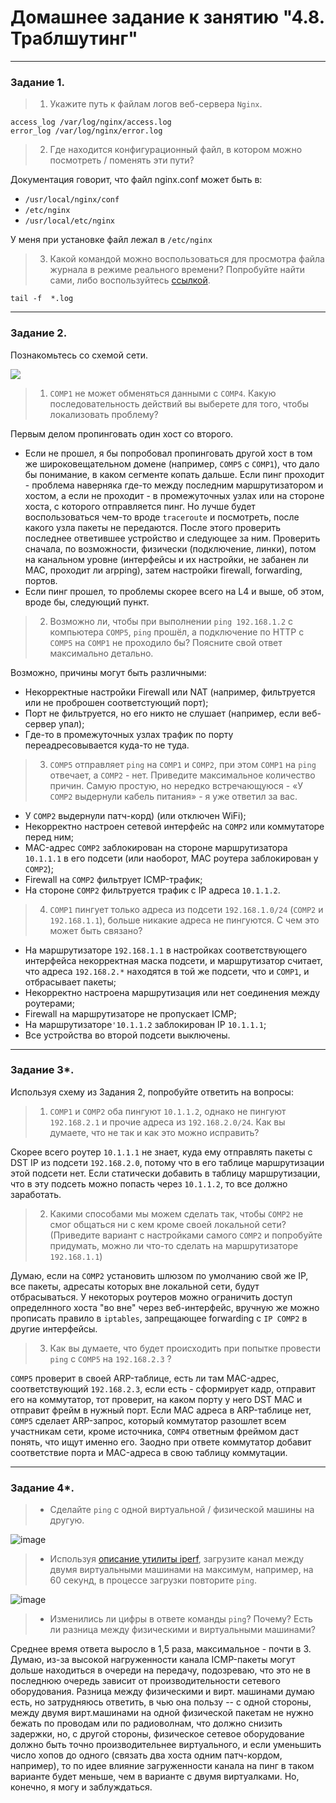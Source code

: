 # Домашнее задание к занятию "4.8. Траблшутинг"

---

### Задание 1. 

> 1. Укажите путь к файлам логов веб-сервера `Nginx`. 
  
`access_log /var/log/nginx/access.log`  
`error_log /var/log/nginx/error.log`

> 2. Где находится конфигурационный файл, в котором можно посмотреть / поменять эти пути?  
  
Документация говорит, что файл nginx.conf может быть в:  
- `/usr/local/nginx/conf`
- `/etc/nginx`
- `/usr/local/etc/nginx`  

У меня при установке файл лежал в `/etc/nginx`

> 3. Какой командой можно воспользоваться для просмотра файла журнала в режиме реального времени?
> Попробуйте найти сами, либо воспользуйтесь [ссылкой](https://andreyex.ru/operacionnaya-sistema-linux/nastrojka-zhurnala-oshibok-i-dostupa-nginx/).

`tail -f  *.log`

---

### Задание 2. 

Познакомьтесь со схемой сети.

![](https://i.imgur.com/RefFHYj.png)

> 1. `COMP1` не может обменяться данными с `COMP4`. Какую последовательность действий вы выберете для того, чтобы локализовать проблему?

Первым делом пропинговать один хост со второго. 
- Если не прошел, я бы попробовал пропинговать другой хост в том же широковещательном домене (например, `COMP5` с `COMP1`), что дало бы понимание, в каком сегменте копать дальше. Если пинг проходит - проблема наверняка где-то между последним маршрутизатором и хостом, а если не проходит - в промежуточных узлах или на стороне хоста, с которого отправляется пинг. Но лучше будет воспользоваться чем-то вроде `traceroute` и посмотреть, после какого узла пакеты не передаются. После этого проверить последнее ответившее устройство и следующее за ним. Проверить сначала, по возможности, физически (подключение, линки), потом на канальном уровне (интерфейсы и их настройки, не забанен ли MAC, проходит ли arpping), затем настройки firewall, forwarding, портов.
- Если пинг прошел, то проблемы скорее всего на L4 и выше, об этом, вроде бы, следующий пункт.

> 2. Возможно ли, чтобы при выполнении `ping 192.168.1.2` с компьютера `COMP5`, `ping` прошёл, а подключение по HTTP с `COMP5` на `COMP1` не проходило бы? Поясните свой  ответ максимально детально.  

Возможно, причины могут быть различными:
- Некорректные настройки Firewall или NAT (например, фильтруется или не проброшен соответстующий порт);
- Порт не фильтруется, но его никто не слушает (например, если веб-сервер упал);
- Где-то в промежуточных узлах трафик по порту переадресовывается куда-то не туда.

> 3. `COMP5` отправляет `ping` на `COMP1` и `COMP2`, при этом `COMP1` на `ping` отвечает, а `COMP2` - нет. Приведите максимальное количество причин. Самую простую, но нередко встречающуюся - «У `COMP2` выдернули кабель питания» - я уже ответил за вас.

- У `COMP2` выдернули патч-корд) (или отключен WiFi);
- Некорректно настроен сетевой интерфейс на `COMP2` или коммутаторе перед ним;
- MAC-адрес `COMP2` заблокирован на стороне маршрутизатора `10.1.1.1` в его подсети (или наоборот, MAC роутера заблокирован у `COMP2`);
- Firewall на `COMP2` фильтрует ICMP-трафик;
- На стороне `COMP2` фильтруется трафик с IP адреса `10.1.1.2`.

> 4. `COMP1` пингует только адреса из подсети `192.168.1.0/24` (`COMP2` и `192.168.1.1`), больше никакие адреса не пингуются. С чем это может быть связано?  

- На маршрутизаторе `192.168.1.1` в настройках соответствующего интерфейса некорректная маска подсети, и маршрутизатор считает, что адреса `192.168.2.*` находятся в той же подсети, что и `COMP1`, и отбрасывает пакеты;
- Некорректно настроена маршрутизация или нет соединения между роутерами;
- Firewall на маршрутизаторе не пропускает ICMP;
- На маршрутизаторе`'10.1.1.2` заблокирован IP `10.1.1.1`;
- Все устройства во второй подсети выключены.


---

### Задание 3*. 

Используя схему из Задания 2, попробуйте ответить на вопросы:
> 1. `COMP1` и `COMP2` оба пингуют `10.1.1.2`, однако не пингуют `192.168.2.1` и прочие адреса из `192.168.2.0/24`. Как вы думаете, что не так и как это можно исправить?  

Скорее всего роутер `10.1.1.1` не знает, куда ему отправлять пакеты с DST IP из подсети `192.168.2.0`, потому что в его таблице маршрутизации этой подсети нет. Если статически добавить в таблицу маршрутизации, что в эту подсеть можно попасть через `10.1.1.2`, то все должно заработать.

> 2. Какими способами мы можем сделать так, чтобы `COMP2` не смог общаться ни с кем кроме своей локальной сети? (Приведите вариант с настройками самого `COMP2` и попробуйте придумать, можно ли что-то сделать на маршрутизаторе `192.168.1.1`)  

Думаю, если на `COMP2` установить шлюзом по умолчанию свой же IP, все пакеты, адресаты которых вне локальной сети, будут отбрасываться. У некоторых роутеров можно ограничить доступ определнного хоста "во вне" через веб-интерфейс, вручную же можно прописать правило в `iptables`, запрещающее forwarding с `IP COMP2` в другие интерфейсы.

> 3. Как вы думаете, что будет происходить при попытке провести `ping` с `COMP5` на `192.168.2.3` ?  

`COMP5` проверит в своей ARP-таблице, есть ли там MAC-адрес, соответствующий `192.168.2.3`, если есть - сформирует кадр, отправит его на коммутатор, тот проверит, на каком порту у него DST MAC и отправит фрейм в нужный порт. Если MAC адреса в ARP-таблице нет, `COMP5` сделает ARP-запрос, который коммутатор разошлет всем участникам сети, кроме источника, `COMP4` ответным фреймом даст понять, что ищут именно его. Заодно при ответе коммутатор добавит соответствие порта и MAC-адреса в свою таблицу коммутации.


---

### Задание 4*. 

> - Сделайте `ping` с одной виртуальной / физической машины на другую.

![image](https://user-images.githubusercontent.com/115862529/196913490-63324503-c3a4-415e-a023-5dcc8f0c123e.png)

> - Используя [описание утилиты iperf](https://losst.ru/kak-polzovatsya-iperf), загрузите канал между двумя виртуальными машинами на максимум, например, на 60 секунд, в процессе загрузки повторите `ping`.

![image](https://user-images.githubusercontent.com/115862529/196913585-f82bc2d7-177f-44a4-9e4f-774ffc6f8253.png)​


> - Изменились ли цифры в ответе команды `ping`? Почему? Есть ли разница между физическими и виртуальными машинами?

Среднее время ответа выросло в 1,5 раза, максимальное - почти в 3. Думаю, из-за высокой нагруженности канала ICMP-пакеты могут дольше находиться в очереди на передачу, подозреваю, что это не в последнюю очередь зависит от производительности сетевого оборудования.
Разница между физическими и вирт. машинами думаю есть, но затрудняюсь ответить, в чью она пользу -- с одной стороны, между двумя вирт.машинами на одной физической пакетам не нужно бежать по проводам или по радиоволнам, что должно снизить задержки, но, с другой стороны, физическое сетевое оборудование должно быть точно производительнее виртуального, и если уменьшить число хопов до одного (связать два хоста одним патч-кордом, например), то по идее влияние загруженности канала на пинг в таком варианте будет меньше, чем в варианте с двумя виртуалками. Но, конечно, я могу и заблуждаться. 
